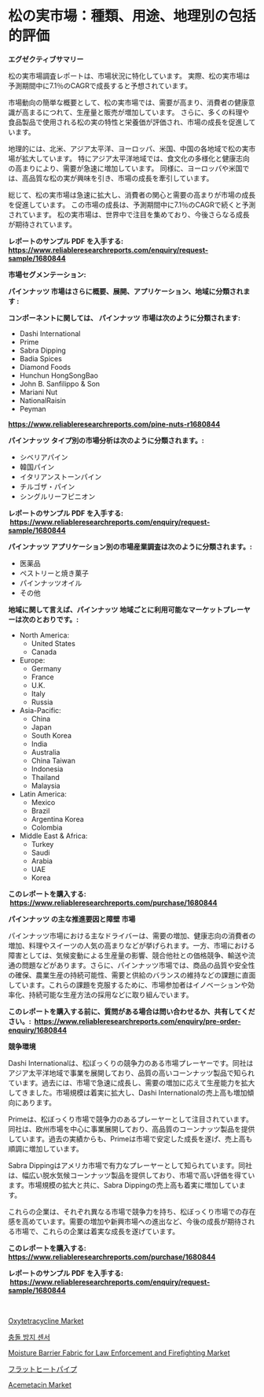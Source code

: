 <p><h1>松の実市場：種類、用途、地理別の包括的評価</h1></p><p><strong>エグゼクティブサマリー</strong></p>
<p><p>松の実市場調査レポートは、市場状況に特化しています。 実際、松の実市場は予測期間中に7.1％のCAGRで成長すると予想されています。</p><p>市場動向の簡単な概要として、松の実市場では、需要が高まり、消費者の健康意識が高まるにつれて、生産量と販売が増加しています。 さらに、多くの料理や食品製品で使用される松の実の特性と栄養価が評価され、市場の成長を促進しています。</p><p>地理的には、北米、アジア太平洋、ヨーロッパ、米国、中国の各地域で松の実市場が拡大しています。 特にアジア太平洋地域では、食文化の多様化と健康志向の高まりにより、需要が急速に増加しています。 同様に、ヨーロッパや米国では、高品質な松の実が興味を引き、市場の成長を牽引しています。</p><p>総じて、松の実市場は急速に拡大し、消費者の関心と需要の高まりが市場の成長を促進しています。 この市場の成長は、予測期間中に7.1％のCAGRで続くと予測されています。 松の実市場は、世界中で注目を集めており、今後さらなる成長が期待されています。</p></p>
<p><strong>レポートのサンプル PDF を入手する: <a href="https://www.reliableresearchreports.com/enquiry/request-sample/1680844">https://www.reliableresearchreports.com/enquiry/request-sample/1680844</a></strong></p>
<p><strong>市場セグメンテーション:</strong></p>
<p><strong> パインナッツ 市場はさらに概要、展開、アプリケーション、地域に分類されます :</strong></p>
<p><strong>コンポーネントに関しては、 パインナッツ 市場は次のように分類されます: &nbsp;</strong></p>
<p><ul><li>Dashi International</li><li>Prime</li><li>Sabra Dipping</li><li>Badia Spices</li><li>Diamond Foods</li><li>Hunchun HongSongBao</li><li>John B. Sanfilippo & Son</li><li>Mariani Nut</li><li>NationalRaisin</li><li>Peyman</li></ul></p>
<p><strong><a href="https://www.reliableresearchreports.com/pine-nuts-r1680844">https://www.reliableresearchreports.com/pine-nuts-r1680844</a></strong></p>
<p><strong> パインナッツ タイプ別の市場分析は次のように分類されます。:</strong></p>
<p><ul><li>シベリアパイン</li><li>韓国パイン</li><li>イタリアンストーンパイン</li><li>チルゴザ・パイン</li><li>シングルリーフピニオン</li></ul></p>
<p><strong>レポートのサンプル PDF を入手する: &nbsp;<a href="https://www.reliableresearchreports.com/enquiry/request-sample/1680844">https://www.reliableresearchreports.com/enquiry/request-sample/1680844</a></strong></p>
<p><strong> パインナッツ アプリケーション別の市場産業調査は次のように分類されます。:</strong></p>
<p><ul><li>医薬品</li><li>ペストリーと焼き菓子</li><li>パインナッツオイル</li><li>その他</li></ul></p>
<p><strong>地域に関して言えば、パインナッツ 地域ごとに利用可能なマーケットプレーヤーは次のとおりです。:</strong></p>
<p><ul>
    <li>
        North America:
        <ul>
            <li>United States</li>
            <li>Canada</li>
        </ul>
    </li>
    <li>
        Europe:
        <ul>
            <li>Germany</li>
            <li>France</li>
            <li>U.K.</li>
            <li>Italy</li>
            <li>Russia</li>
        </ul>
    </li>
    <li>
        Asia-Pacific:
        <ul>
            <li>China</li>
            <li>Japan</li>
            <li>South Korea</li>
            <li>India</li>
            <li>Australia</li>
            <li>China Taiwan</li>
            <li>Indonesia</li>
            <li>Thailand</li>
            <li>Malaysia</li>
        </ul>
    </li>
    <li>
        Latin America:
        <ul>
            <li>Mexico</li>
            <li>Brazil</li>
            <li>Argentina Korea</li>
            <li>Colombia</li>
        </ul>
    </li>
    <li>
        Middle East & Africa:
        <ul>
            <li>Turkey</li>
            <li>Saudi</li>
            <li>Arabia</li>
            <li>UAE</li>
            <li>Korea</li>
        </ul>
    </li>
    </ul></p>
<p><strong>このレポートを購入する: &nbsp;<a href="https://www.reliableresearchreports.com/purchase/1680844">https://www.reliableresearchreports.com/purchase/1680844</a></strong></p>
<p><strong>パインナッツ の主な推進要因と障壁 市場</strong></p>
<p><p>パインナッツ市場における主なドライバーは、需要の増加、健康志向の消費者の増加、料理やスイーツの人気の高まりなどが挙げられます。一方、市場における障害としては、気候変動による生産量の影響、競合他社との価格競争、輸送や流通の問題などがあります。さらに、パインナッツ市場では、商品の品質や安全性の確保、農業生産の持続可能性、需要と供給のバランスの維持などの課題に直面しています。これらの課題を克服するために、市場参加者はイノベーションや効率化、持続可能な生産方法の採用などに取り組んでいます。</p></p>
<p><strong>このレポートを購入する前に、質問がある場合は問い合わせるか、共有してください。:&nbsp; <a href="https://www.reliableresearchreports.com/enquiry/pre-order-enquiry/1680844">https://www.reliableresearchreports.com/enquiry/pre-order-enquiry/1680844</a></strong></p>
<p><strong>競争環境</strong></p>
<p><p>Dashi Internationalは、松ぼっくりの競争力のある市場プレーヤーです。同社はアジア太平洋地域で事業を展開しており、品質の高いコーンナッツ製品で知られています。過去には、市場で急速に成長し、需要の増加に応えて生産能力を拡大してきました。市場規模は着実に拡大し、Dashi Internationalの売上高も増加傾向にあります。</p><p>Primeは、松ぼっくり市場で競争力のあるプレーヤーとして注目されています。同社は、欧州市場を中心に事業展開しており、高品質のコーンナッツ製品を提供しています。過去の実績からも、Primeは市場で安定した成長を遂げ、売上高も順調に増加しています。</p><p>Sabra Dippingはアメリカ市場で有力なプレーヤーとして知られています。同社は、幅広い脱水気候コーンナッツ製品を提供しており、市場で高い評価を得ています。市場規模の拡大と共に、Sabra Dippingの売上高も着実に増加しています。</p><p>これらの企業は、それぞれ異なる市場で競争力を持ち、松ぼっくり市場での存在感を高めています。需要の増加や新興市場への進出など、今後の成長が期待される市場で、これらの企業は着実な成長を遂げています。</p></p>
<p><strong>このレポートを購入する: &nbsp; <a href="https://www.reliableresearchreports.com/purchase/1680844">https://www.reliableresearchreports.com/purchase/1680844</a></strong></p>
<p><strong>レポートのサンプル PDF を入手する: &nbsp;<a href="https://www.reliableresearchreports.com/enquiry/request-sample/1680844">https://www.reliableresearchreports.com/enquiry/request-sample/1680844</a></strong><strong></strong></p>
<p>&nbsp;</p>
<p><p><a href="https://github.com/bobicer/Market-Research-Report-List-3/blob/main/oxytetracycline-market.md">Oxytetracycline Market</a></p><p><a href="https://github.com/Tristiarton768456/Market-Research-Report-List-1/blob/main/427645556616.md">충돌 방지 센서</a></p><p><a href="https://issuu.com/reportprime-2/docs/moisture-barrier-fabric-for-law-enforcement-and-fi">Moisture Barrier Fabric for Law Enforcement and Firefighting Market</a></p><p><a href="https://github.com/MosesSpinka1914/Market-Research-Report-List-1/blob/main/573339658858.md">フラットヒートパイプ</a></p><p><a href="https://github.com/globismark/Market-Research-Report-List-3/blob/main/acemetacin-market.md">Acemetacin Market</a></p></p>
